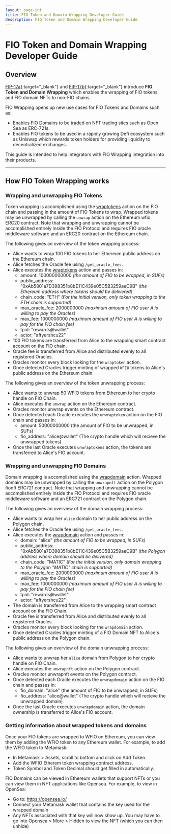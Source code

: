 ```yaml
---
layout: page-int
title: FIO Token and Domain Wrapping Developer Guide
description: FIO Token and Domain Wrapping Developer Guide
---
```


# FIO Token and Domain Wrapping Developer Guide
## Overview
[FIP-17a](https://github.com/fioprotocol/fips/blob/master/fip-0017a.md){:target="_blank"} and [FIP-17b](https://github.com/fioprotocol/fips/blob/master/fip-0017b.md){:target="_blank"} introduce **FIO Token and Domain Wrapping** which enables the wrapping of FIO tokens and FIO domain NFTs to non-FIO chains.

FIO Wrapping opens up new use cases for FIO Tokens and Domains such as:
* Enables FIO Domains to be traded on NFT trading sites such as Open Sea as ERC-721s.
* Enables FIO tokens to be used in a rapidly growing Defi ecosystem such as Uniswap which rewards token holders for providing liquidity to decentralized exchanges.

This guide is intended to help integrators with FIO Wrapping integration into their products.

---
## How FIO Token Wrapping works

### Wrapping and unwrapping FIO Tokens

Token wrapping is accomplished using the [wraptokens]({{site.baseurl}}/pages/api/fio-api/#options-wraptokens) action on the FIO chain and passing in the amount of FIO Tokens to wrap. Wrapped tokens may be unwrapped by calling the `unwrap` action on the Ethereum wfio ERC20 contract. Note that wrapping and unwrapping cannot be accomplished entirely inside the FIO Protocol and requires FIO oracle middleware software and an ERC20 contract on the Ethereum chain.

The following gives an overview of the token wrapping process:

* Alice wants to wrap 100 FIO tokens to her Ethereum public address on the Ethereum chain.
* Alice fetches the Oracle fee using `/get_oracle_fees`.
* Alice executes the [wraptokens]({{site.baseurl}}/pages/api/fio-api/#options-wraptokens) action and passes in:
  * amount: 100000000000  *(the amount of FIO to be wrapped, in SUFs)*
  * public_address: "0xAb5801a7D398351b8bE11C439e05C5B3259aeC9B"  *(the Ethereum address where tokens should be delivered)*
  * chain_code: "ETH"  *(For the initial version, only token wrapping to the ETH chain is supported)*
  * max_oracle_fee: 2000000000  *(maximum amount of FIO user A is willing to pay the Oracles)*
  * max_fee: 1000000000  *(maximum amount of FIO user A is willing to pay for the FIO chain fee)*
  * tpid: "rewards@wallet"
  * actor: "aftyershcu22"
* 100 FIO tokens are transferred from Alice to the wrapping smart contract account on the FIO chain.
* Oracle fee is transferred from Alice and distributed evenly to all registered Oracles.
* Oracles monitor every block looking for the `wraptoken` action.
* Once detected Oracles trigger minting of wrapped `WFIO` tokens to Alice's public address on the Ethereum chain.

The following gives an overview of the token unwrapping process:

* Alice wants to unwrap 50 WFIO tokens from Ethereum to her crypto handle on FIO Chain.
* Alice executes the `unwrap` action on the Ethereum contract.
* Oracles monitor unwrap events on the Ethereum contract.
* Once detected each Oracle executes the `unwraptoken` action on the FIO chain and passes in:
  * amount: 50000000000  (the amount of FIO to be unwrapped, in SUFs)
  * fio_address: "alice@wallet" (The crypto handle which will recieve the unwrapped tokens)
* Once the last Oracle executes `unwraptokens` action, the tokens are transferred to Alice's FIO account.


### Wrapping and unwrapping FIO Domains

Domain wrapping is accomplished using the [wrapdomain]({{site.baseurl}}/pages/api/fio-api/#options-wrapdomain) action. Wrapped domains may be unwrapped by calling the `unwrapnft` action on the Polygon fionft ERC721 contract. Note that wrapping and unwrapping cannot be accomplished entirely inside the FIO Protocol and requires FIO oracle middleware software and an ERC721 contract on the Polygon chain.

The following gives an overview of the domain wrapping process:

* Alice wants to wrap her `alice` domain to her public address on the Polygon chain.
* Alice fetches the Oracle fee using `/get_oracle_fees`.
* Alice executes the [wrapdomain]({{site.baseurl}}/pages/api/fio-api/#options-wrapdomain) action and passes in:
  * domain: "alice"  *(the amount of FIO to be wrapped, in SUFs)*
  * public_address: "0xAb5801a7D398351b8bE11C439e05C5B3259aeC9B"  *(the Polygon address where domain should be delivered)*
  * chain_code: "MATIC"  *(For the initial version, only domain wrapping to the Polygon "MATIC" chain is supported)*
  * max_oracle_fee: 2000000000  *(maximum amount of FIO user A is willing to pay the Oracles)*
  * max_fee: 1000000000  *(maximum amount of FIO user A is willing to pay for the FIO chain fee)*
  * tpid: "rewards@wallet"
  * actor: "aftyershcu22"
* The domain is transferred from Alice to the wrapping smart contract account on the FIO Chain.
* Oracle fee is transferred from Alice and distributed evenly to all registered Oracles.
* Oracles monitor every block looking for the `wrapdomain` action.
* Once detected Oracles trigger minting of a FIO Domain NFT to Alice's public address on the Polygon chain.

The following gives an overview of the domain unwrapping process:

* Alice wants to unwrap her `alice` domain from Polygon to her crypto handle on FIO Chain.
* Alice executes the `unwrapnft` action on the Polygon contract.
* Oracles monitor unwrapnft events on the Polygon contract.
* Once detected each Oracle executes the `unwrapdomain` action on the FIO chain and passes in:
  * fio_domain: "alice"  (the amount of FIO to be unwrapped, in SUFs)
  * fio_address: "alice@wallet" (The crypto handle which will recieve the unwrapped domain)
* Once the last Oracle executes `unwrapdomain` action, the domain ownership is transferred to Alice's FIO account.

### Getting information about wrapped tokens and domains

Once your FIO tokens are wrapped to WFIO on Ethereum, you can view them by adding the WFIO token to any Ethereum wallet. For example, to add the WFIO token to Metamask:

* In Metamask > Assets, scroll to bottom and click on Add Token
* Add the WFIO Etherem token wrapping contract address.
* Token Symbol and Token Decimal should get filled in automatically.

FIO Domains can be viewed in Ethereum wallets that support NFTs or you can view them in NFT applications like Opensea. For example, to view in OpenSea:
* Go to: https://opensea.io/
* Connect your Metamask wallet that contains the key used for the wrapped domain
* Any NFTs associated with that key will now show up. You may have to go into Opensea > More > Hidden to view the NFT (which you can then unhide)
